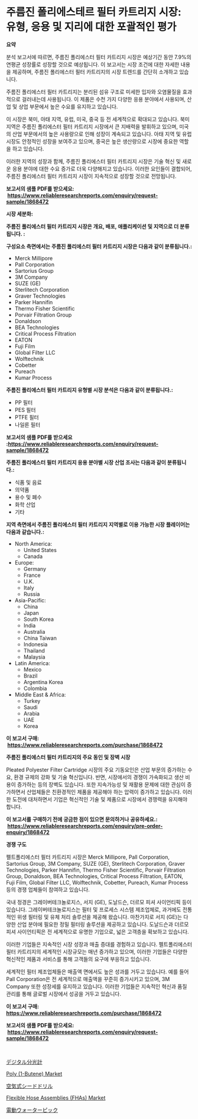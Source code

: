 <p><h1>주름진 폴리에스테르 필터 카트리지 시장: 유형, 응용 및 지리에 대한 포괄적인 평가</h1></p><p><strong>요약</strong></p>
<p><p>분석 보고서에 따르면, 주름진 폴리에스터 필터 카트리지 시장은 예상기간 동안 7.9%의 연평균 성장률로 성장할 것으로 예상됩니다. 이 보고서는 시장 조건에 대한 자세한 내용을 제공하며, 주름진 폴리에스터 필터 카트리지의 시장 트렌드를 간단히 소개하고 있습니다.</p><p>주름진 폴리에스터 필터 카트리지는 분리된 섬유 구조로 미세한 입자와 오염물질을 효과적으로 걸러내는데 사용됩니다. 이 제품은 수천 가지 다양한 응용 분야에서 사용되며, 산업 및 상업 부문에서 높은 수요를 유지하고 있습니다.</p><p>이 시장은 북미, 아태 지역, 유럽, 미국, 중국 등 전 세계적으로 확대되고 있습니다. 북미 지역은 주름진 폴리에스터 필터 카트리지 시장에서 큰 지배력을 발휘하고 있으며, 미국의 산업 부문에서의 높은 사용량으로 인해 성장이 계속되고 있습니다. 아태 지역 및 유럽 시장도 안정적인 성장을 보여주고 있으며, 중국은 높은 생산량으로 시장에 중요한 역할을 하고 있습니다.</p><p>이러한 지역의 성장과 함께, 주름진 폴리에스터 필터 카트리지 시장은 기술 혁신 및 새로운 응용 분야에 대한 수요 증가로 더욱 다양해지고 있습니다. 이러한 요인들이 결합되어, 주름진 폴리에스터 필터 카트리지 시장이 지속적으로 성장할 것으로 전망됩니다.</p></p>
<p><strong>보고서의 샘플 PDF를 받으세요: &nbsp;<a href="https://www.reliableresearchreports.com/enquiry/request-sample/1868472">https://www.reliableresearchreports.com/enquiry/request-sample/1868472</a></strong></p>
<p><strong>시장 세분화:</strong></p>
<p><strong> 주름진 폴리에스터 필터 카트리지 시장은 개요, 배포, 애플리케이션 및 지역으로 더 분류됩니다. :</strong></p>
<p><strong>구성요소 측면에서는 주름진 폴리에스터 필터 카트리지 시장은 다음과 같이 분류됩니다.:</strong></p>
<p><ul><li>Merck Millipore</li><li>Pall Corporation</li><li>Sartorius Group</li><li>3M Company</li><li>SUZE (GE)</li><li>Sterlitech Corporation</li><li>Graver Technologies</li><li>Parker Hannifin</li><li>Thermo Fisher Scientific</li><li>Porvair Filtration Group</li><li>Donaldson</li><li>BEA Technologies</li><li>Critical Process Filtration</li><li>EATON</li><li>Fuji Film</li><li>Global Filter LLC</li><li>Wolftechnik</li><li>Cobetter</li><li>Pureach</li><li>Kumar Process</li></ul></p>
<p><strong> 주름진 폴리에스터 필터 카트리지 유형별 시장 분석은 다음과 같이 분류됩니다.:</strong></p>
<p><ul><li>PP 필터</li><li>PES 필터</li><li>PTFE 필터</li><li>나일론 필터</li></ul></p>
<p><strong>보고서의 샘플 PDF를 받으세요 :<a href="https://www.reliableresearchreports.com/enquiry/request-sample/1868472">https://www.reliableresearchreports.com/enquiry/request-sample/1868472</a></strong></p>
<p><strong> 주름진 폴리에스터 필터 카트리지 응용 분야별 시장 산업 조사는 다음과 같이 분류됩니다.:</strong></p>
<p><ul><li>식품 및 음료</li><li>의약품</li><li>용수 및 폐수</li><li>화학 산업</li><li>기타</li></ul></p>
<p><strong>지역 측면에서 주름진 폴리에스터 필터 카트리지 지역별로 이용 가능한 시장 플레이어는 다음과 같습니다.:</strong></p>
<p><ul>
    <li>
        North America:
        <ul>
            <li>United States</li>
            <li>Canada</li>
        </ul>
    </li>
    <li>
        Europe:
        <ul>
            <li>Germany</li>
            <li>France</li>
            <li>U.K.</li>
            <li>Italy</li>
            <li>Russia</li>
        </ul>
    </li>
    <li>
        Asia-Pacific:
        <ul>
            <li>China</li>
            <li>Japan</li>
            <li>South Korea</li>
            <li>India</li>
            <li>Australia</li>
            <li>China Taiwan</li>
            <li>Indonesia</li>
            <li>Thailand</li>
            <li>Malaysia</li>
        </ul>
    </li>
    <li>
        Latin America:
        <ul>
            <li>Mexico</li>
            <li>Brazil</li>
            <li>Argentina Korea</li>
            <li>Colombia</li>
        </ul>
    </li>
    <li>
        Middle East & Africa:
        <ul>
            <li>Turkey</li>
            <li>Saudi</li>
            <li>Arabia</li>
            <li>UAE</li>
            <li>Korea</li>
        </ul>
    </li>
    </ul></p>
<p><strong>이 보고서 구매: &nbsp;<a href="https://www.reliableresearchreports.com/purchase/1868472">https://www.reliableresearchreports.com/purchase/1868472</a></strong></p>
<p><strong>주름진 폴리에스터 필터 카트리지의 주요 동인 및 장벽 시장</strong></p>
<p><p>Pleated Polyester Filter Cartridge 시장의 주요 기동요인은 산업 부문의 증가하는 수요, 환경 규제의 강화 및 기술 혁신입니다. 반면, 시장에서의 경쟁이 가속화되고 생산 비용이 증가하는 등의 장벽도 있습니다. 또한 지속가능성 및 재활용 문제에 대한 관심이 증가하면서 산업체들은 친환경적인 제품을 제공해야 하는 압력이 증가하고 있습니다. 이러한 도전에 대처하면서 기업은 혁신적인 기술 및 제품으로 시장에서 경쟁력을 유지해야 합니다.</p></p>
<p><strong>이 보고서를 구매하기 전에 궁금한 점이 있으면 문의하거나 공유하세요.: &nbsp;<a href="https://www.reliableresearchreports.com/enquiry/pre-order-enquiry/1868472">https://www.reliableresearchreports.com/enquiry/pre-order-enquiry/1868472</a></strong></p>
<p><strong>경쟁 구도</strong></p>
<p><p>펠트폴리에스터 필터 카트리지 시장은 Merck Millipore, Pall Corporation, Sartorius Group, 3M Company, SUZE (GE), Sterlitech Corporation, Graver Technologies, Parker Hannifin, Thermo Fisher Scientific, Porvair Filtration Group, Donaldson, BEA Technologies, Critical Process Filtration, EATON, Fuji Film, Global Filter LLC, Wolftechnik, Cobetter, Pureach, Kumar Process 등의 경쟁 업체들이 참여하고 있습니다.</p><p>국내 정경은 그레이버테크놀로지스, 서지 (GE), 도날드슨, 더르모 피셔 사이언티픽 등이 있습니다. 그레이버테크놀로지스는 필터 및 프로세스 시스템 제조업체로, 과거에도 전통적인 위생 필터링 및 유체 처리 솔루션을 제공해 왔습니다. 마찬가지로 서지 (GE)는 다양한 산업 분야에 필요한 정밀 필터링 솔루션을 제공하고 있습니다. 도날드슨과 더르모 피셔 사이언티픽은 전 세계적으로 유명한 기업으로, 넓은 고객층을 확보하고 있습니다.</p><p>이러한 기업들은 지속적인 시장 성장과 매출 증대를 경험하고 있습니다. 펠트폴리에스터 필터 카트리지의 세계적인 시장규모는 매년 증가하고 있으며, 이러한 기업들은 다양한 혁신적인 제품과 서비스를 통해 고객들의 요구에 부응하고 있습니다.</p><p>세계적인 필터 제조업체들은 매출액 면에서도 높은 성과를 거두고 있습니다. 예를 들어 Pall Corporation은 전 세계적으로 매출액을 꾸준히 증가시키고 있으며, 3M Company 또한 성장세를 유지하고 있습니다. 이러한 기업들은 지속적인 혁신과 품질 관리를 통해 글로벌 시장에서 성공을 거두고 있습니다.</p></p>
<p><strong>이 보고서 구매: &nbsp; <a href="https://www.reliableresearchreports.com/purchase/1868472">https://www.reliableresearchreports.com/purchase/1868472</a></strong></p>
<p><strong>보고서의 샘플 PDF를 받으세요: &nbsp;<a href="https://www.reliableresearchreports.com/enquiry/request-sample/1868472">https://www.reliableresearchreports.com/enquiry/request-sample/1868472</a></strong><strong></strong></p>
<p>&nbsp;</p>
<p><p><a href="https://github.com/efcvopdgkdx128/Market-Research-Report-List-1/blob/main/82631552188.md">デジタル分光計</a></p><p><a href="https://github.com/Chiragrp22/Market-Research-Report-List-3/blob/main/poly-1-butene-market.md">Poly (1-Butene) Market</a></p><p><a href="https://medium.com/@zackaryhalvorson2023/%E7%A9%BA%E6%B0%97%E5%BC%8F%E7%A8%AE%E3%81%BE%E3%81%8D%E6%A9%9F%E3%81%AE%E5%B8%82%E5%A0%B4%E8%A6%8F%E6%A8%A1%E3%81%AF-%E4%B8%96%E7%95%8C%E3%81%AE%E7%94%A3%E6%A5%AD%E3%81%AB%E3%81%8A%E3%81%91%E3%82%8B%E6%9C%80%E8%89%AF%E3%81%AE%E3%83%9E%E3%83%BC%E3%82%B1%E3%83%86%E3%82%A3%E3%83%B3%E3%82%B0%E3%83%81%E3%83%A3%E3%83%8D%E3%83%AB%E3%82%92%E6%98%8E%E3%82%89%E3%81%8B%E3%81%AB%E3%81%99%E3%82%8B-4212137743f7">空気式シードドリル</a></p><p><a href="https://issuu.com/reportprime-2/docs/flexible-hose-assemblies-fhas-market-size-2030.ppt">Flexible Hose Assemblies (FHAs) Market</a></p><p><a href="https://github.com/hwbcz413288296/Market-Research-Report-List-1/blob/main/14862252189.md">電動ウォーターピック</a></p></p>